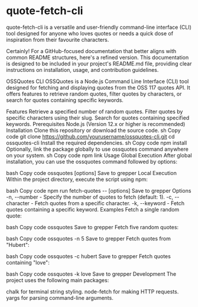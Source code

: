 # quote-fetch-cli
quote-fetch-cli is a versatile and user-friendly command-line interface (CLI) tool designed for anyone who loves quotes or needs a quick dose of inspiration from their favourite characters.


Certainly! For a GitHub-focused documentation that better aligns with common README structures, here's a refined version. This documentation is designed to be included in your project's README.md file, providing clear instructions on installation, usage, and contribution guidelines.

OSSQuotes CLI
OSSQuotes is a Node.js Command Line Interface (CLI) tool designed for fetching and displaying quotes from the OSS 117 quotes API. It offers features to retrieve random quotes, filter quotes by characters, or search for quotes containing specific keywords.

Features
Retrieve a specified number of random quotes.
Filter quotes by specific characters using their slug.
Search for quotes containing specified keywords.
Prerequisites
Node.js (Version 12.x or higher is recommended)
Installation
Clone this repository or download the source code.
sh
Copy code
git clone https://github.com/yourusername/ossquotes-cli.git
cd ossquotes-cli
Install the required dependencies.
sh
Copy code
npm install
Optionally, link the package globally to use ossquotes command anywhere on your system.
sh
Copy code
npm link
Usage
Global Execution
After global installation, you can use the ossquotes command followed by options:

bash
Copy code
ossquotes [options]
Save to grepper
Local Execution
Within the project directory, execute the script using npm:

bash
Copy code
npm run fetch-quotes -- [options]
Save to grepper
Options
-n, --number <number> - Specify the number of quotes to fetch (default: 1).
-c, --character <characterSlug> - Fetch quotes from a specific character.
-k, --keyword <keyword> - Fetch quotes containing a specific keyword.
Examples
Fetch a single random quote:

bash
Copy code
ossquotes
Save to grepper
Fetch five random quotes:

bash
Copy code
ossquotes -n 5
Save to grepper
Fetch quotes from "Hubert":

bash
Copy code
ossquotes -c hubert
Save to grepper
Fetch quotes containing "love":

bash
Copy code
ossquotes -k love
Save to grepper
Development
The project uses the following main packages:

chalk for terminal string styling.
node-fetch for making HTTP requests.
yargs for parsing command-line arguments.
